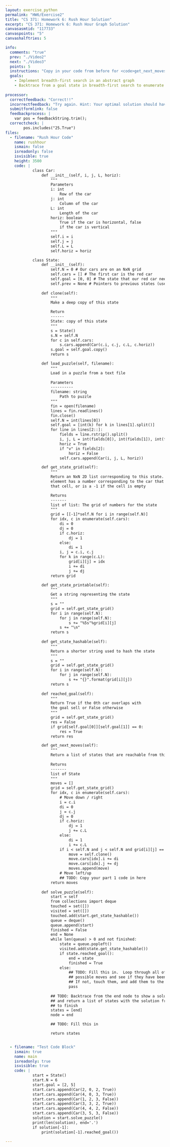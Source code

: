 ```yaml
---
layout: exercise_python
permalink: "HW6/Exercise2"
title: "CS 371: Homework 6: Rush Hour Solution"
excerpt: "CS 371: Homework 6: Rush Hour Graph Solution"
canvasasmtid: "117733"
canvaspoints: "5"
canvashalftries: 5

info:
  comments: "true"
  prev: "./Video2"
  next: "./Video3"
  points: 5
  instructions: "Copy in your code from before for <code>get_next_moves</code>, and then fill in the <code>solve_puzzle</code> method to run breadth-first search starting at this state and going until a goal state is reached.  Then, trace back from the goal state to the beginning, and return that list.  The tester will use this code to solve the hard puzzle given on the <a href = \"http://www.ctralie.com/Teaching/CS371_S2021/ClassExercises/Week1/rushhour-master/\">first day of class</a>, and the next page will show an animation of that solution.<p>Because it's easy to mix up object references when the same state gets enumerated from different places, there are two sets "touched" and "visited" that you can use to mark nodes as touched or visited in BFS, respectively.  If you want to touch a state, add its hash string <code>state.get_state_hashable()</code> to the set <code>touched>.  This is a unique string that identifies the state.  You can do the same for <code>visited</code>.  To see if a state has been touched, you can use the boolean statement <code>state.get_state_hashable() in touched</code></p>"
  goals:
    - Implement breadth-first search in an abstract graph
    - Backtrace from a goal state in breadth-first search to enumerate a sequence of moves to a solution
    
processor:  
  correctfeedback: "Correct!!" 
  incorrectfeedback: "Try again. Hint: Your optimal solution should have 25 steps in it (the first state, plus 24 moves), and the last state in the list should be the goal."
  submitformlink: false
  feedbackprocess: | 
    var pos = feedbackString.trim();
  correctcheck: |
        pos.includes("25.True")
files:
  - filename: "Rush Hour Code"
    name: rushhour
    ismain: false
    isreadonly: false
    isvisible: true
    height: 3500
    code: | 
            class Car:
                def __init__(self, i, j, L, horiz):
                    """
                    Parameters
                    i: int
                        Row of the car
                    j: int
                        Column of the car
                    L: int
                        Length of the car
                    horiz: boolean
                        True if the car is horizontal, false
                        if the car is vertical
                    """
                    self.i = i
                    self.j = j
                    self.L = L
                    self.horiz = horiz

            class State:
                def __init__(self):
                    self.N = 0 # Our cars are on an NxN grid
                    self.cars = [] # The first car is the red car
                    self.goal = [0, 0] # The state that our red car needs to reach
                    self.prev = None # Pointers to previous states (use later)
                
                def clone(self):
                    """
                    Make a deep copy of this state

                    Return
                    ------
                    State: copy of this state
                    """
                    s = State()
                    s.N = self.N
                    for c in self.cars:
                        s.cars.append(Car(c.i, c.j, c.L, c.horiz))
                    s.goal = self.goal.copy()
                    return s

                def load_puzzle(self, filename):
                    """
                    Load in a puzzle from a text file
                    
                    Parameters
                    ----------
                    filename: string
                        Path to puzzle
                    """
                    fin = open(filename)
                    lines = fin.readlines()
                    fin.close()
                    self.N = int(lines[0])
                    self.goal = [int(k) for k in lines[1].split()]
                    for line in lines[2::]:
                        fields = line.rstrip().split()
                        i, j, L = int(fields[0]), int(fields[1]), int(fields[3])
                        horiz = True
                        if "v" in fields[2]:
                            horiz = False
                        self.cars.append(Car(i, j, L, horiz))

                def get_state_grid(self):
                    """
                    Return an NxN 2D list corresponding to this state.  Each
                    element has a number corresponding to the car that occupies 
                    that cell, or is a -1 if the cell is empty

                    Returns
                    -------
                    list of list: The grid of numbers for the state
                    """
                    grid = [[-1]*self.N for i in range(self.N)]
                    for idx, c in enumerate(self.cars):
                        di = 0
                        dj = 0
                        if c.horiz:
                            dj = 1
                        else:
                            di = 1
                        i, j = c.i, c.j
                        for k in range(c.L):
                            grid[i][j] = idx
                            i += di
                            j += dj
                    return grid

                def get_state_printable(self):
                    """
                    Get a string representing the state
                    """
                    s = ""
                    grid = self.get_state_grid()
                    for i in range(self.N):
                        for j in range(self.N):
                            s += "%5s"%grid[i][j]
                        s += "\n"
                    return s
                
                def get_state_hashable(self):
                    """
                    Return a shorter string used to hash the state
                    """
                    s = ""
                    grid = self.get_state_grid()
                    for i in range(self.N):
                        for j in range(self.N):
                            s += "{}".format(grid[i][j])
                    return s
                
                def reached_goal(self):
                    """
                    Return True if the 0th car overlaps with
                    the goal sell or False otherwise
                    """
                    grid = self.get_state_grid()
                    res = False
                    if grid[self.goal[0]][self.goal[1]] == 0:
                        res = True
                    return res

                def get_next_moves(self):
                    """
                    Return a list of states that are reachable from this state
                    
                    Returns
                    -------
                    list of State
                    """
                    moves = []
                    grid = self.get_state_grid()
                    for idx, c in enumerate(self.cars):
                        # Move down / right
                        i = c.i
                        di = 0
                        j = c.j
                        dj = 0
                        if c.horiz:
                            dj = 1
                            j += c.L
                        else:
                            di = 1
                            i += c.L
                        if i < self.N and j < self.N and grid[i][j] == -1:
                            move = self.clone()
                            move.cars[idx].i += di
                            move.cars[idx].j += dj
                            moves.append(move)
                        # Move left/up
                        ## TODO: Copy your part 1 code in here
                    return moves
                
                def solve_puzzle(self):
                    start = self
                    from collections import deque
                    touched = set([])
                    visited = set([])
                    touched.add(start.get_state_hashable())
                    queue = deque()
                    queue.append(start)
                    finished = False
                    end = None
                    while len(queue) > 0 and not finished:
                        state = queue.popleft()
                        visited.add(state.get_state_hashable())
                        if state.reached_goal():
                            end = state
                            finished = True
                        else:
                            ## TODO: Fill this in.  Loop through all of the next
                            ## possible moves and see if they have been touched yet
                            ## If not, touch them, and add them to the back of the queue
                            pass
                    
                    ## TODO: Backtrace from the end node to show a solution path
                    ## and return a list of states with the solution from start
                    ## to finish
                    states = [end]
                    node = end

                    ## TODO: Fill this in

                    return states


  - filename: "Test Code Block"
    ismain: true
    name: main
    isreadonly: true
    isvisible: true
    code: |
            start = State()
            start.N = 6
            start.goal = [2, 5]
            start.cars.append(Car(2, 0, 2, True))
            start.cars.append(Car(4, 0, 3, True))
            start.cars.append(Car(1, 2, 3, False))
            start.cars.append(Car(3, 3, 2, True))
            start.cars.append(Car(4, 4, 2, False))
            start.cars.append(Car(3, 5, 3, False))
            solution = start.solve_puzzle()
            print(len(solution), end='.')
            if solution[-1]:
                print(solution[-1].reached_goal())

---
```

